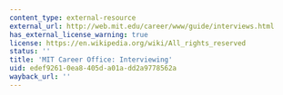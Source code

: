 ```yaml
---
content_type: external-resource
external_url: http://web.mit.edu/career/www/guide/interviews.html
has_external_license_warning: true
license: https://en.wikipedia.org/wiki/All_rights_reserved
status: ''
title: 'MIT Career Office: Interviewing'
uid: edef9261-0ea8-405d-a01a-dd2a9778562a
wayback_url: ''
---
```

